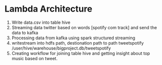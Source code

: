 # Lambda Architecture
1. Write data.csv into table hive
2. Streaming data twitter based on words [spotify com track] and send the data to kafka
3. Processing data from kafka using spark structured streaming
4. writestream into hdfs path, destionation path to path tweetspotify /user/hive/warehouse/bigproject.db/tweetspotify
5. Creating workflow for joining table hive and getting insight about top music based on tweet.
